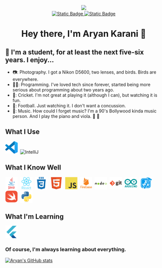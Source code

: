 <div align="center">
  <img src="./Intro_1.gif" width="70%"></img>
  <div width="100vw">
    <a href="https://youtube.com/@aryankarani">
        <img alt="Static Badge" src="https://img.shields.io/badge/YouTube-red?style=for-the-badge&logo=youtube">
    </a>
    <a href="https://www.linkedin.com/in/aryan-karani/">
      <img alt="Static Badge" src="https://img.shields.io/badge/Linkedin-blue?style=for-the-badge&logo=linkedin">
    </a>
  </div>
  <h1>Hey there, I'm Aryan Karani 👋</h1>
</div>

## 🏫 I'm a student, for at least the next five-six years. I enjoy...
<ul>
  <li>📷: Photography. I got a Nikon D5600, two lenses, and birds. Birds are everywhere.</li>
  <li>👨‍💻: Programming. I've loved tech since forever, started being more serious about programming about two years ago.</li>
  <li>🏏: Cricket. I'm not great at playing it (although I can), but watching it is fun.</li>
  <li>🏈: Football. Just watching it. I don't want a concussion.</li>
  <li>🎵: Music. How could I forget music? I'm a 90's Bollywood kinda music person. And I play the piano and viola. 🎹 🎻</li>
</ul>

## What I Use
<div>
  <img src="https://github.com/devicons/devicon/blob/master/icons/vscode/vscode-original.svg" title="VSCode" alt="VSCode" width="40" height="40"/>&nbsp;
  <img src="https://upload.wikimedia.org/wikipedia/commons/thumb/9/9c/IntelliJ_IDEA_Icon.svg/1200px-IntelliJ_IDEA_Icon.svg.png" title="IntelliJ" alt="IntelliJ" width="40" height="40"/>&nbsp;
</div>

## What I Know Well
<div>
  <img src="https://github.com/devicons/devicon/blob/master/icons/java/java-original-wordmark.svg" title="Java" alt="Java" width="40" height="40"/>&nbsp;
  <img src="https://github.com/devicons/devicon/blob/master/icons/react/react-original-wordmark.svg" title="React" alt="React" width="40" height="40"/>&nbsp;
  <img src="https://github.com/devicons/devicon/blob/master/icons/css3/css3-plain-wordmark.svg"  title="CSS3" alt="CSS" width="40" height="40"/>&nbsp;
  <img src="https://github.com/devicons/devicon/blob/master/icons/html5/html5-original.svg" title="HTML5" alt="HTML" width="40" height="40"/>&nbsp;
  <img src="https://github.com/devicons/devicon/blob/master/icons/javascript/javascript-original.svg" title="JavaScript" alt="JavaScript" width="40" height="40"/>&nbsp;
  <img src="https://github.com/devicons/devicon/blob/master/icons/firebase/firebase-plain-wordmark.svg" title="Firebase" alt="Firebase" width="40" height="40"/>&nbsp;
  <img src="https://github.com/devicons/devicon/blob/master/icons/nodejs/nodejs-original-wordmark.svg" title="NodeJS" alt="NodeJS" width="40" height="40"/>&nbsp;
  <img src="https://github.com/devicons/devicon/blob/master/icons/git/git-original-wordmark.svg" title="Git" **alt="Git" width="40" height="40"/>&nbsp;
  <img src="https://github.com/devicons/devicon/blob/master/icons/arduino/arduino-original-wordmark.svg" title="Arduino" alt="Arduino" width="40" height="40"></img>&nbsp;
  <img src="https://github.com/devicons/devicon/blob/master/icons/xcode/xcode-plain.svg" title="Arduino" alt="Arduino" width="40" height="40"></img>&nbsp;
  <img src="https://github.com/devicons/devicon/blob/master/icons/swift/swift-original.svg" title="Arduino" alt="Arduino" width="40" height="40"></img>&nbsp;
  <img src="https://github.com/devicons/devicon/blob/master/icons/python/python-original.svg" title="Arduino" alt="Arduino" width="40" height="40"></img>&nbsp;
</div>

## What I'm Learning
<div>
  <img src="https://github.com/devicons/devicon/blob/master/icons/flutter/flutter-original.svg" title="Flutter" alt="Flutter" width="40" height="40"/>&nbsp;
</div>

### Of course, I'm always learning about everything. 

[![Aryan's GitHub stats](https://github-readme-stats.vercel.app/api?username=aryanka15)](https://github.com/anuraghazra/github-readme-stats)

